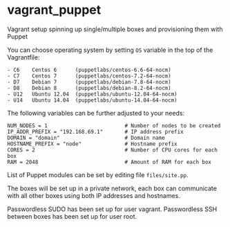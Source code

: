 # vagrant_puppet
Vagrant setup spinning up single/multiple boxes and provisioning them with
Puppet

You can choose operating system by setting `OS` variable in the top of the
Vagrantfile:
```
- C6    Centos 6      (puppetlabs/centos-6.6-64-nocm)
- C7    Centos 7      (puppetlabs/centos-7.2-64-nocm)
- D7    Debian 7      (puppetlabs/debian-7.8-64-nocm)
- D8    Debian 8      (puppetlabs/debian-8.2-64-nocm)
- U12   Ubuntu 12.04  (puppetlabs/ubuntu-12.04-64-nocm)
- U14   Ubuntu 14.04  (puppetlabs/ubuntu-14.04-64-nocm)
```

The following variables can be further adjusted to your needs:
```
NUM_NODES = 1                         # Number of nodes to be created
IP_ADDR_PREFIX = "192.168.69.1"       # IP address prefix
DOMAIN = "domain"                     # Domain name
HOSTNAME_PREFIX = "node"              # Hostname prefix
CORES = 2                             # Number of CPU cores for each box
RAM = 2048                            # Amount of RAM for each box
```

List of Puppet modules can be set by editing file `files/site.pp`.

The boxes will be set up in a private network, each box can communicate
with all other boxes using both IP addresses and hostnames.

Passwordless SUDO has been set up for user vagrant.
Passwordless SSH between boxes has been set up for user root.
